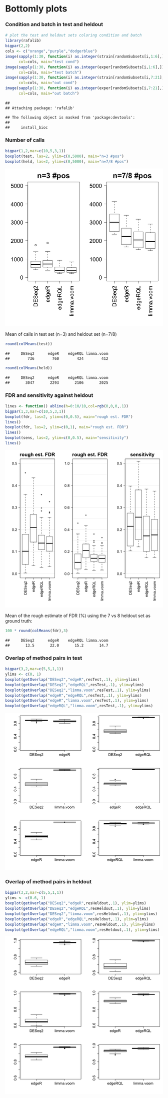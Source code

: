 # Bottomly plots



### Condition and batch in test and heldout


```r
# plot the test and heldout sets coloring condition and batch
library(rafalib)
bigpar(2,2)
cols <- c("orange","purple","dodgerblue")
image(sapply(1:30, function(i) as.integer(strain[randomSubsets[i,1:6],])),
      col=cols, main="test cond")
image(sapply(1:30, function(i) as.integer(exper[randomSubsets[i,1:6],])),
      col=cols, main="test batch")
image(sapply(1:30, function(i) as.integer(strain[randomSubsets[i,7:21],])),
      col=cols, main="out cond")
image(sapply(1:30, function(i) as.integer(exper[randomSubsets[i,7:21],])),
      col=cols, main="out batch")
```


```
## 
## Attaching package: 'rafalib'
```

```
## The following object is masked from 'package:devtools':
## 
##     install_bioc
```

### Number of calls


```r
bigpar(1,2,mar=c(10,5,3,1))
boxplot(test, las=2, ylim=c(0,5000), main="n=3 #pos")
boxplot(held, las=2, ylim=c(0,5000), main="n=7/8 #pos")
```

![plot of chunk num_calls](figure/num_calls-1.png)

Mean of calls in test set (n=3) and heldout set (n=7/8)


```r
round(colMeans(test))
```

```
##     DESeq2      edgeR    edgeRQL limma.voom 
##        736        760        424        412
```

```r
round(colMeans(held))
```

```
##     DESeq2      edgeR    edgeRQL limma.voom 
##       3047       2293       2106       2025
```

### FDR and sensitivity against heldout


```r
lines <- function() abline(h=0:10/10,col=rgb(0,0,0,.1))
bigpar(1,3,mar=c(10,5,3,1))
boxplot(fdr, las=2, ylim=c(0,0.5), main="rough est. FDR")
lines()
boxplot(fdr, las=2, ylim=c(0,1), main="rough est. FDR")
lines()
boxplot(sens, las=2, ylim=c(0,0.5), main="sensitivity")
lines()
```

![plot of chunk fdr_sens](figure/fdr_sens-1.png)

Mean of the rough estimate of FDR (%) using the 7 vs 8 heldout set as ground truth:


```r
100 * round(colMeans(fdr),3)
```

```
##     DESeq2      edgeR    edgeRQL limma.voom 
##       13.5       22.0       15.2       14.7
```



### Overlap of method pairs in test


```r
bigpar(3,2,mar=c(5,5,1,1))
ylims <- c(0, 1)
boxplot(getOverlap("DESeq2","edgeR",resTest,.1), ylim=ylims)
boxplot(getOverlap("DESeq2","edgeRQL",resTest,.1), ylim=ylims)
boxplot(getOverlap("DESeq2","limma.voom",resTest,.1), ylim=ylims)
boxplot(getOverlap("edgeR","edgeRQL",resTest,.1), ylim=ylims)
boxplot(getOverlap("edgeR","limma.voom",resTest,.1), ylim=ylims)
boxplot(getOverlap("edgeRQL","limma.voom",resTest,.1), ylim=ylims)
```

![plot of chunk over_test](figure/over_test-1.png)

### Overlap of method pairs in heldout


```r
bigpar(3,2,mar=c(5,5,1,1))
ylims <- c(0.6, 1)
boxplot(getOverlap("DESeq2","edgeR",resHeldout,.1), ylim=ylims)
boxplot(getOverlap("DESeq2","edgeRQL",resHeldout,.1), ylim=ylims)
boxplot(getOverlap("DESeq2","limma.voom",resHeldout,.1), ylim=ylims)
boxplot(getOverlap("edgeR","edgeRQL",resHeldout,.1), ylim=ylims)
boxplot(getOverlap("edgeR","limma.voom",resHeldout,.1), ylim=ylims)
boxplot(getOverlap("edgeRQL","limma.voom",resHeldout,.1), ylim=ylims)
```

![plot of chunk over_heldout](figure/over_heldout-1.png)
